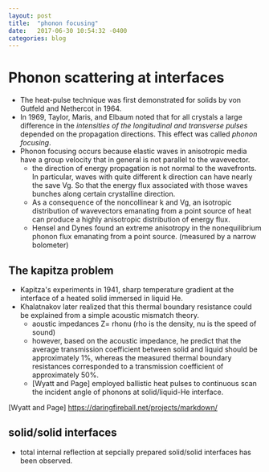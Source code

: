```yaml
---
layout: post
title:  "phonon focusing"
date:   2017-06-30 10:54:32 -0400
categories: blog
---
```



# Phonon scattering at interfaces

  - The heat-pulse technique was first demonstrated for solids by von
    Gutfeld and Nethercot in 1964.
  - In 1969, Taylor, Maris, and Elbaum noted that for all crystals a
    large difference in the _intensities of the longitudinal and
    transverse pulses_ depended on the propagation directions. This
    effect was called *phonon focusing*.
  - Phonon focusing occurs because elastic waves in anisotropic media
    have a group velocity that in general is not parallel to the
    wavevector.
    + the direction of energy propagation is not normal to the
      wavefronts. In particular, waves with quite different k direction
      can have nearly the save Vg. So that the energy flux associated
      with those waves bunches along certain crystalline direction.
    + As a consequence of the noncollinear k and Vg, an isotropic
      distribution of wavevectors emanating from a point source of heat
      can produce a highly anisotropic distribution of energy flux.
    + Hensel and Dynes found an extreme anisotropy in the nonequilibrium
      phonon flux emanating from a point source. (measured by a narrow
      bolometer)


##  The kapitza problem

  + Kapitza's experiments in 1941, sharp temperature gradient at the
    interface of a heated solid immersed in liquid He.
  + Khalatnakov later realized that this thermal boundary resistance
    could be explained from a simple acoustic mismatch theory.
    + aoustic impedances Z= rhonu (rho is the density, nu is the speed
      of sound)
    + however, based on the acoustic impedance, he predict that the
      average transmission coefficient between solid and liquid should
      be approximately 1%, whereas the measured thermal boundary
      resistances corresponded to a transmission coefficient of
      approximately 50%.
    + [Wyatt and Page] employed ballistic heat pulses to continuous scan
      the incident angle of phonons at solid/liquid-He interface.


  [Wyatt and Page] https://daringfireball.net/projects/markdown/


## solid/solid interfaces

  - total internal reflection at sepcially prepared solid/solid
    interfaces has been observed.
